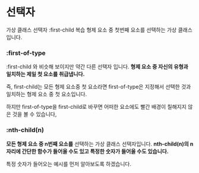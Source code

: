 # 선택자

가상 클래스 선택자
:first-child 복습
형제 요소 중 첫번째 요소를 선택하는 가상 클래스 입니다.

### :first-of-type

:first-child 와 비슷해 보이지만 약간 다른 선택자 입니다.
**형제 요소 중 자신의 유형과 일치하는 제일 첫 요소를 취급냅니다.**

즉, first-child는 모든 형제 요소중 첫 요소라면 first-of-type은 지정해서 선택한 것과 일치하는 형제 요소 중 첫 요소입니다.

하지만 first-of-type을 first-child로 바꾸면 어떠한 요소에도 빨간 배경이 칠해지지 않은 것을 볼 수 있습니다,

### :nth-child(n)

**모든 형제 요소 중 n번째 요소를** 선택하는 가상 클래스 선택자입니다.
**nth-child(n)의 n자리에 간단한 함수가 들어올 수도 있고 특정한 숫자가 들어올 수도 있습니다.**

특정 숫자가 들어오는 예시를 먼저 알아보도록 하겠습니다.